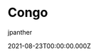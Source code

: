 ---
title: Congo
github: https://github.com/jpanther/congo
demo: https://jpanther.github.io/congo/
author: jpanther
date: 2021-08-23T00:00:00.000Z
ssg:
  - Hugo
cms:
  - Markdown
css:
  - Tailwind
category:
  - Blog
description: A simple, lightweight theme for Hugo built with Tailwind CSS.
draft: true
publish_date: '2021-08-11T05:29:45Z'
update_date: '2022-12-03T00:18:40Z'
github_star: 540
github_fork: 159
---